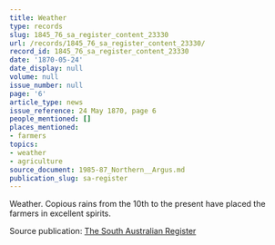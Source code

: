 ```yaml
---
title: Weather
type: records
slug: 1845_76_sa_register_content_23330
url: /records/1845_76_sa_register_content_23330/
record_id: 1845_76_sa_register_content_23330
date: '1870-05-24'
date_display: null
volume: null
issue_number: null
page: '6'
article_type: news
issue_reference: 24 May 1870, page 6
people_mentioned: []
places_mentioned:
- farmers
topics:
- weather
- agriculture
source_document: 1985-87_Northern__Argus.md
publication_slug: sa-register
---
```


Weather.  Copious rains from the 10th to the present have placed the farmers in excellent spirits.

Source publication: [The South Australian Register](/publications/sa-register/)
